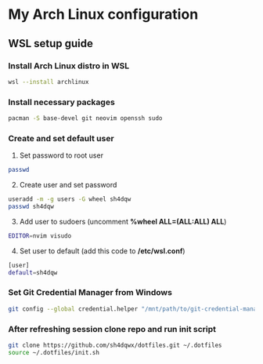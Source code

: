 # My Arch Linux configuration
## WSL setup guide
### Install Arch Linux distro in WSL
```bash
wsl --install archlinux
```
### Install necessary packages
```bash
pacman -S base-devel git neovim openssh sudo
```
### Create and set default user
1. Set password to root user
```bash
passwd
```
2. Create user and set password
```bash
useradd -m -g users -G wheel sh4dqw
passwd sh4dqw
```
3. Add user to sudoers (uncomment **%wheel ALL=(ALL:ALL) ALL**)
```bash
EDITOR=nvim visudo
```
4. Set user to default (add this code to **/etc/wsl.conf**)
```bash
[user]
default=sh4dqw
```
### Set Git Credential Manager from Windows
```bash
git config --global credential.helper "/mnt/path/to/git-credential-manager.exe"
```
### After refreshing session clone repo and run init script
```bash
git clone https://github.com/sh4dqwx/dotfiles.git ~/.dotfiles
source ~/.dotfiles/init.sh
```

